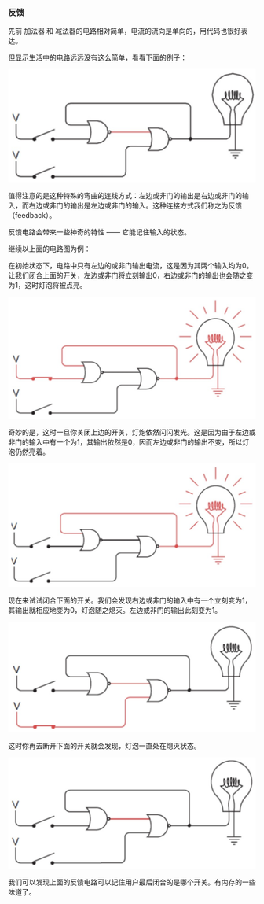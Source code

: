 ### 反馈

先前 加法器 和 减法器的电路相对简单，电流的流向是单向的，用代码也很好表达。

但显示生活中的电路远远没有这么简单，看看下面的例子：

![](../assets/images/04-01.png)

值得注意的是这种特殊的弯曲的连线方式：左边或非门的输出是右边或非门的输入，而右边或非门的输出是左边或非门的输入。这种连接方式我们称之为反馈（feedback）。

反馈电路会带来一些神奇的特性 —— 它能记住输入的状态。

继续以上面的电路图为例：

在初始状态下，电路中只有左边的或非门输出电流，这是因为其两个输入均为0。让我们闭合上面的开关，左边或非门将立刻输出0，右边或非门的输出也会随之变为1，这时灯泡将被点亮。

![](../assets/images/04-02.png)

奇妙的是，这时一旦你关闭上边的开关，灯炮依然闪闪发光。这是因为由于左边或非门的输入中有一个为1，其输出依然是0，因而左边或非门的输出不变，所以灯泡仍然亮着。

![](../assets/images/04-03.png)

现在来试试闭合下面的开关。我们会发现右边或非门的输入中有一个立刻变为1，其输出就相应地变为0，灯泡随之熄灭。左边或非门的输出此刻变为1。

![](../assets/images/04-04.png)

这时你再去断开下面的开关就会发现，灯泡一直处在熄灭状态。

![](../assets/images/04-05.png)

我们可以发现上面的反馈电路可以记住用户最后闭合的是哪个开关。有内存的一些味道了。
